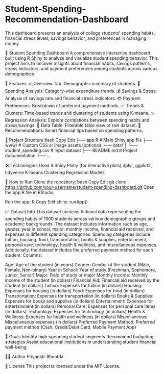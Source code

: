 # Student-Spending-Recommendation-Dashboard
This dashboard presents an analysis of college students' spending habits, financial stress levels, savings behavior, and preferences in managing money.

🧾 Student Spending Dashboard
A comprehensive interactive dashboard built using R Shiny to analyze and visualize student spending behavior. This project aims to uncover insights about financial habits, savings patterns, stress indicators, and payment preferences among students across various demographics.

🚀 Features
📊 Overview Tab: Demographic summary of students.
💸 Spending Analysis: Category-wise expenditure trends.
💰 Savings & Stress: Analysis of savings rate and financial stress indicators.
💳 Payment Preferences: Breakdown of preferred payment methods.
📈 Trends & Clusters: Time-based trends and clustering of students using K-means.
📉 Regression Analysis: Explore correlations between spending habits and stress/savings.
📂 Data Table: Filterable table view of raw dataset.
🧠 Recommendations: Smart financial tips based on spending patterns.

📂 Project Structure
bash
Copy
Edit
├── app.R                    # Main Shiny app file
├── www/                    # Custom CSS or image assets (optional)
├── data/
│   └── student_spending.csv  # Input dataset
├── README.md                # Project documentation
└── ...

🛠️ Technologies Used
R
Shiny
Plotly (for interactive plots)
dplyr, ggplot2, tidyverse
K-means Clustering
Regression Models

🧪 How to Run
Clone the repository:
bash
Copy
Edit
git clone https://github.com/your-username/student-spending-dashboard.git
Open the app.R file in RStudio.

Run the app:
R
Copy
Edit
shiny::runApp()

📈 Dataset Info
This dataset contains fictional data representing the spending habits of 1000 students across various demographic groups and academic backgrounds.
The dataset includes information such as age, gender, year in school, major, monthly income, financial aid received, and expenses in different spending categories.
Spending categories include tuition, housing, food, transportation, books & supplies, entertainment, personal care, technology, health & wellness, and miscellaneous expenses.
Additionally, the dataset includes the preferred payment method for each student.
Columns:

Age: Age of the student (in years)
Gender: Gender of the student (Male, Female, Non-binary)
Year in School: Year of study (Freshman, Sophomore, Junior, Senior)
Major: Field of study or major
Monthly Income: Monthly income of the student (in dollars)
Financial Aid: Financial aid received by the student (in dollars)
Tuition: Expenses for tuition (in dollars)
Housing: Expenses for housing (in dollars)
Food: Expenses for food (in dollars)
Transportation: Expenses for transportation (in dollars)
Books & Supplies: Expenses for books and supplies (in dollars)
Entertainment: Expenses for entertainment (in dollars)
Personal Care: Expenses for personal care items (in dollars)
Technology: Expenses for technology (in dollars)
Health & Wellness: Expenses for health and wellness (in dollars)
Miscellaneous: Miscellaneous expenses (in dollars)
Preferred Payment Method: Preferred payment method (Cash, Credit/Debit Card, Mobile Payment App)

📌 Goals
Identify high-spending student segments
Recommend budgeting strategies
Assist educational institutions in understanding student financial well-being

🙋‍♀️ Author
Priyanshi Bhootda

📄 License
This project is licensed under the MIT License.


